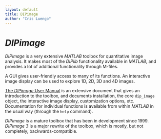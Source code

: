 ```yaml
---
layout: default
title: DIPimage
author: "Cris Luengo"
---
```


# *DIPimage*

*DIPimage* is a very extensive *MATLAB* toolbox for quantitative image analysis.
It makes most of the *DIPlib* functionality available in *MATLAB*, and provides
a lot of additional functionality through M-files.

A GUI gives user-friendly access to many of its functions.
An interactive image display can be used to explore 1D, 2D, 3D and 4D images.

[The *DIPimage* User Manual](/diplib-docs/dipimage_user_manual.html)
is an extensive document that gives an introduction to the toolbox, and documents
installation, the core `dip_image` object, the interactive image display, customization options,
etc. Documentation for individual functions is available from within *MATLAB* in the
usual way (through the `help` command).

*DIPimage* is a mature toolbox that has been in development since 1999. *DIPimage 3*
is a major rewrite of the toolbox, which is mostly, but not completely,
backwards-compatible.
